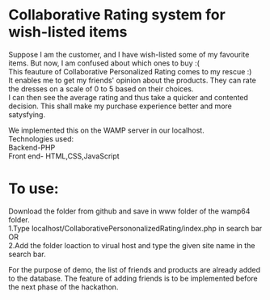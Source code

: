 # Collaborative Rating system for wish-listed items

Suppose I am the customer, and I have wish-listed some of my favourite items. But now, I am confused about which ones to buy :(  <br/>
This feauture of Collaborative Personalized Rating comes to my rescue :) <br/>
It enables me to get my friends' opinion about the products. They can rate the dresses on a scale of 0 to 5 based on their choices. <br/>
I can then see the average rating and thus take a quicker and contented decision. This shall make my purchase experience better and more satysfying. <br/>

We implemented this on the WAMP server in our localhost. <br/>
Technologies used: <br/>
Backend-PHP <br/>
Front end- HTML,CSS,JavaScript <br/>

# To use:
Download the folder from github and save in www folder of the wamp64 folder. <br/>
1.Type localhost/CollaborativePersononalizedRating/index.php in search bar <br/>
OR <br/>
2.Add the folder loaction to virual host and type the given site name in the search bar. <br/>

For the purpose of demo, the list of friends and products are already added to the database. The feature of adding friends is to be implemented before the next phase of the hackathon.







   
    
    
